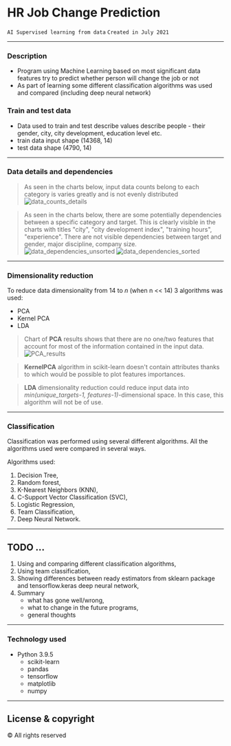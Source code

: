 # HR Job Change Prediction
```AI Supervised learning from data```
```Created in July 2021```

---

### Description
- Program using Machine Learning based on most significant data features try to predict whether person will change the job or not
- As part of learning some different classification algorithms was used and compared (including deep neural network)

### Train and test data
- Data used to train and test describe values describe people - their gender, city, city development, education level etc.
- train data input shape (14368, 14)
- test data shape (4790, 14)
---

### Data details and dependencies
> As seen in the charts below, input data counts belong to each category is varies greatly and is not evenly distributed
> ![data_counts_details](img/data_counts_details.png)

> As seen in the charts below, there are some potentially dependencies between a specific category and target. 
> This is clearly visible in the charts with titles "city", "city development index", "training hours", "experience".
> There are not visible dependencies between target and gender, major discipline, company size.
> ![data_dependencies_unsorted](img/data_dependencies_unsorted.png)
> ![data_dependencies_sorted](img/data_dependencies_sorted.png)

---

### Dimensionality reduction
To reduce data dimensionality from 14 to *n* (when n << 14) 3 algorithms was used:
* PCA
* Kernel PCA
* LDA

> Chart of **PCA** results shows that there are no one/two features that account for most of the information contained in the input data.
> ![PCA_results](img/PCA_histogram.png)

> **KernelPCA** algorithm in scikit-learn doesn't contain attributes thanks to which would be possible to plot features importances.

> **LDA** dimensionality reduction could reduce input data into *min(unique_targets-1, features-1)*-dimensional space. In this case, this algorithm will not be of use.

---

### Classification
Classification was performed using several different algorithms. 
All the algorithms used were compared in several ways.

Algorithms used:
1. Decision Tree,
2. Random forest,
3. K-Nearest Neighbors (KNN),
4. C-Support Vector Classification (SVC),
5. Logistic Regression,
6. Team Classification,
7. Deep Neural Network.

---

## TODO ...
1. Using and comparing different classification algorithms,
2. Using team classification,   
3. Showing differences between ready estimators from sklearn package and
   tensorflow.keras deep neural network,
4. Summary
   * what has gone well/wrong,
   * what to change in the future programs, 
   * general thoughts

---

### Technology used
+ Python 3.9.5
    + scikit-learn
    + pandas
    + tensorflow
    + matplotlib
    + numpy

---

## License & copyright
© All rights reserved
